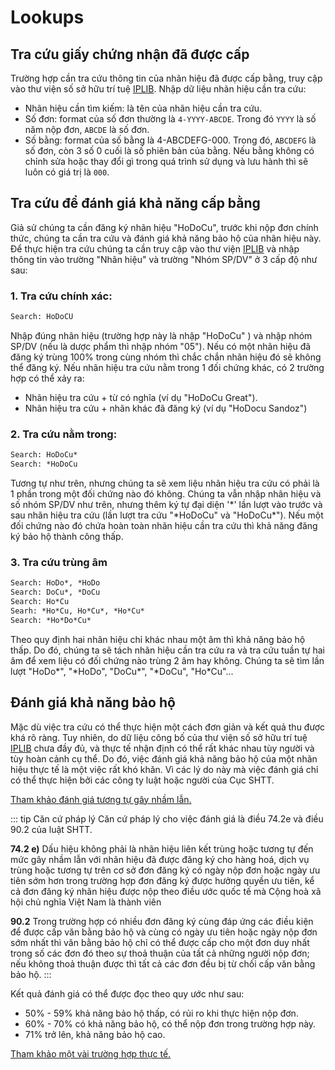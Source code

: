 # Lookups
## Tra cứu giấy chứng nhận đã được cấp
Trường hợp cần tra cứu thông tin của nhãn hiệu đã được cấp bằng, truy cập vào thư viện số sở hữu trí tuệ [IPLIB](http://iplib.noip.gov.vn/WebUI/WSearch.php). Nhập dữ liệu nhãn hiệu cần tra cứu:
* Nhãn hiệu cần tìm kiếm: là tên của nhãn hiệu cần tra cứu.
* Số đơn: format của số đơn thường là `4-YYYY-ABCDE`. Trong đó `YYYY` là số năm nộp đơn, `ABCDE` là số đơn.
* Số bằng: format của số bằng là 4-ABCDEFG-000. Trong đó, `ABCDEFG` là số đơn, còn 3 số 0 cuối là số phiên bản của bằng. Nếu bằng không có chỉnh sửa hoặc thay đổi gì trong quá trình sử dụng và lưu hành thì sẽ luôn có giá trị là `000`.

## Tra cứu để đánh giá khả năng cấp bằng

Giả sử chúng ta cần đăng ký nhãn hiệu "HoDoCu", trước khi nộp đơn chính thức, chúng ta cần tra cứu và đánh giá khả năng bảo hộ của nhãn hiệu này. Để thực hiện tra cứu chúng ta cần truy cập vào thư viện [IPLIB](http://iplib.noip.gov.vn/WebUI/WSearch.php) và nhập thông tin vào trường "Nhãn hiệu" và trường "Nhóm SP/DV" ở 3 cấp độ như sau:
### 1. Tra cứu chính xác:
``` html
Search: HoDoCU
```
Nhập đúng nhãn hiệu (trường hợp này là nhập "HoDoCu" ) và nhập nhóm SP/DV (nếu là dược phẩm thì nhập nhóm "05").
Nếu có một nhãn hiệu đã đăng ký trùng 100% trong cùng nhóm thì chắc chắn nhãn hiệu đó sẽ không thể đăng ký. Nếu nhãn hiệu tra cứu nằm trong 1 đối chứng khác, có 2 trường hợp có thể xảy ra:
* Nhãn hiệu tra cứu + từ có nghĩa (ví dụ "HoDoCu Great").
* Nhãn hiệu tra cứu + nhãn khác đã đăng ký (ví dụ "HoDocu Sandoz")
### 2. Tra cứu nằm trong:
```html
Search: HoDoCu*
Search: *HoDoCu
```
Tương tự như trên, nhưng chúng ta sẽ xem liệu nhãn hiệu tra cứu có phải là 1 phần trong một đối chứng nào đó không. Chúng ta vẫn nhập nhãn hiệu và số nhóm SP/DV như trên, nhưng thêm ký tự đại diện '*' lần lượt vào trước và sau nhãn hiệu tra cứu (lần lượt tra cứu "\*HoDoCu" và "HoDoCu\*"). Nếu một đối chứng nào đó chứa hoàn toàn nhãn hiệu cần tra cứu thì khả năng đăng ký bảo hộ thành công thấp.
### 3. Tra cứu trùng âm
```html
Search: HoDo*, *HoDo
Search: DoCu*, *DoCu
Search: Ho*Cu
Searh: *Ho*Cu, Ho*Cu*, *Ho*Cu*
Search: *Ho*Do*Cu*
```
Theo quy định hai nhãn hiệu chỉ khác nhau một âm thì khả năng bảo hộ thấp. Do đó, chúng ta sẽ tách nhãn hiệu cần tra cứu ra và tra cứu tuần tự hai âm để xem liệu có đối chứng nào trùng 2 âm hay không.
Chúng ta sẽ tìm lần lượt "HoDo\*", "\*HoDo", "DoCu\*", "\*DoCu", "Ho\*Cu"...

## Đánh giá khả năng bảo hộ
Mặc dù việc tra cứu có thể thực hiện một cách đơn giản và kết quả thu được khá rõ ràng. Tuy nhiên, do dữ liệu công bố của thư viện số sở hữu trí tuệ [IPLIB](http://iplib.noip.gov.vn/WebUI/WSearch.php) chưa đầy đủ, và thực tế nhận định có thể rất khác nhau tùy người và tùy hoàn cảnh cụ thể. Do đó, việc đánh giá khả năng bảo hộ của một nhãn hiệu thực tế là một việc rất khó khăn. Vì các lý do này mà việc đánh giá chỉ có thể thực hiện bởi các công ty luật hoặc người của Cục SHTT.

[Tham khảo đánh giá tương tự gây nhầm lẫn.](./similar.md)

::: tip Căn cứ pháp lý
Căn cứ pháp lý cho việc đánh giá là điều 74.2e và điều 90.2 của luật SHTT.

**74.2 e)** Dấu hiệu không phải là nhãn hiệu liên kết trùng hoặc tương tự đến mức gây nhầm lẫn với nhãn hiệu đã được đăng ký cho hàng hoá, dịch vụ trùng hoặc tương tự trên cơ sở đơn đăng ký có ngày nộp đơn hoặc ngày ưu tiên sớm hơn trong trường hợp đơn đăng ký được hưởng quyền ưu tiên, kể cả đơn đăng ký nhãn hiệu được nộp theo điều ước quốc tế mà Cộng hoà xã hội chủ nghĩa Việt Nam là thành viên

**90.2** Trong trường hợp có nhiều đơn đăng ký cùng đáp ứng các điều kiện để được cấp văn bằng bảo hộ và cùng có ngày ưu tiên hoặc ngày nộp đơn sớm nhất thì văn bằng bảo hộ chỉ có thể được cấp cho một đơn duy nhất trong số các đơn đó theo sự thoả thuận của tất cả những người nộp đơn; nếu không thoả thuận được thì tất cả các đơn đều bị từ chối cấp văn bằng bảo hộ. 
:::

Kết quả đánh giá có thể được đọc theo quy ước như sau:
* 50% - 59% khả năng bảo hộ thấp, có rủi ro khi thực hiện nộp đơn.
* 60% - 70% có khả năng bảo hộ, có thể nộp đơn trong trường hợp này.
* 71% trở lên, khả năng bảo hộ cao.

[Tham khảo một vài trường hợp thực tế.](./lookups-eg.md)